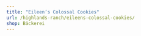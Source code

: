 ```yaml
---
title: "Eileen’s Colossal Cookies"
url: /highlands-ranch/eileens-colossal-cookies/
shop: Bäckerei
---
```

